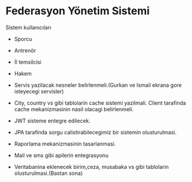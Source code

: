 # Federasyon Yönetim Sistemi

Sistem kullanıcıları
  - Sporcu
  - Antrenör
  - İl temsilcisi
  - Hakem






- Servis yazilacak nesneler belirlenmeli.(Gurkan ve Ismail ekrana gore isteyecegi servisler)
- City, country vs gibi tablolarin cache sistemi yazilmali. Client tarafinda cache mekanizmasinin nasil olacagi belirlenmeli.
- JWT sisteme entegre edilecek.
- JPA tarafinda sorgu calistirabilecegimiz bir sistemin olusturulmasi.
- Raporlama mekanizmasinin tasarlanmasi.
- Mail ve sms gibi apilerin entegrasyonu
- Veritabanina eklenecek birim,ceza, musabaka vs gibi tablolarin olusturulmasi.(Bastan sona)







